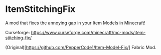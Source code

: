 # ItemStitchingFix

A mod that fixes the annoying gap in your Item Models in Minecraft!

Curseforge: https://www.curseforge.com/minecraft/mc-mods/item-stitching-fix/

(Original)[https://github.com/PepperCode1/Item-Model-Fix/] Fabric Mod.
